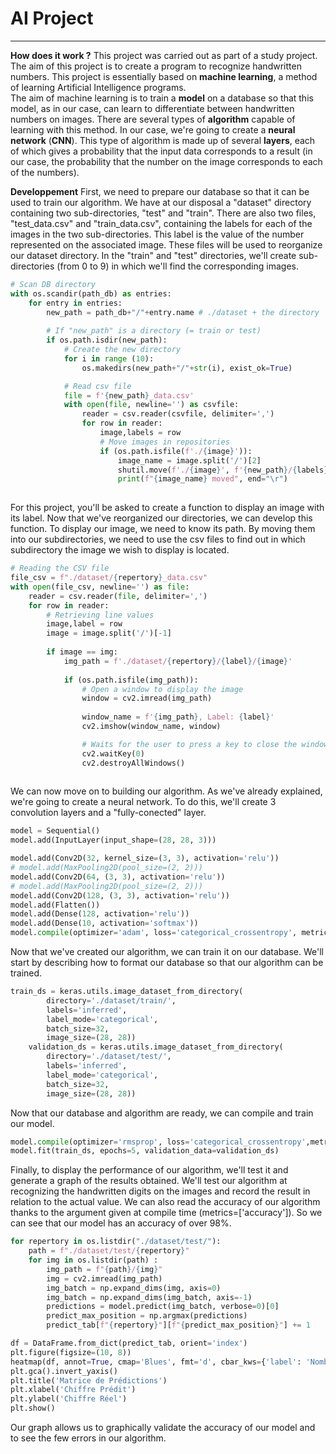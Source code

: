 # AI Project

---

**How does it work ?**
This project was carried out as part of a study project. The aim of this project is to create a program to recognize handwritten numbers. This project is essentially based on **machine learning**, a method of learning Artificial Intelligence programs.  
The aim of machine learning is to train a **model** on a database so that this model, as in our case, can learn to differentiate between handwritten numbers on images. 
There are several types of **algorithm** capable of learning with this method. In our case, we're going to create a **neural network** (**CNN**). This type of algorithm is made up of several **layers**, each of which gives a probability that the input data corresponds to a result (in our case, the probability that the number on the image corresponds to each of the numbers).

**Developpement**
First, we need to prepare our database so that it can be used to train our algorithm. We have at our disposal a "dataset" directory containing two sub-directories, "test" and "train". There are also two files, "test_data.csv" and "train_data.csv", containing the labels for each of the images in the two sub-directories. This label is the value of the number represented on the associated image. 
These files will be used to reorganize our dataset directory. In the "train" and "test" directories, we'll create sub-directories (from 0 to 9) in which we'll find the corresponding images.

```python
# Scan DB directory
with os.scandir(path_db) as entries:
	for entry in entries:
		new_path = path_db+"/"+entry.name # ./dataset + the directory
		
		# If "new_path" is a directory (= train or test)
		if os.path.isdir(new_path):
			# Create the new directory 
			for i in range (10):
				os.makedirs(new_path+"/"+str(i), exist_ok=True)

			# Read csv file
			file = f'{new_path}_data.csv'
			with open(file, newline='') as csvfile:
				reader = csv.reader(csvfile, delimiter=',')
				for row in reader:
					image,labels = row
					# Move images in repositories
					if (os.path.isfile(f'./{image}')):
						image_name = image.split('/')[2]
						shutil.move(f'./{image}', f'{new_path}/{labels}/{image_name}')
						print(f"{image_name} moved", end="\r")
											
```

For this project, you'll be asked to create a function to display an image with its label. Now that we've reorganized our directories, we can develop this function. To display our image, we need to know its path. By moving them into our subdirectories, we need to use the csv files to find out in which subdirectory the image we wish to display is located. 

```python
# Reading the CSV file
file_csv = f"./dataset/{repertory}_data.csv"
with open(file_csv, newline='') as file:
	reader = csv.reader(file, delimiter=',')
	for row in reader:
		# Retrieving line values 
		image,label = row
		image = image.split('/')[-1]
		
		if image == img: 
			img_path = f'./dataset/{repertory}/{label}/{image}'
	  
			if (os.path.isfile(img_path)):
				# Open a window to display the image
				window = cv2.imread(img_path)
				
				window_name = f'{img_path}, Label: {label}'
				cv2.imshow(window_name, window)

				# Waits for the user to press a key to close the window
				cv2.waitKey(0)
				cv2.destroyAllWindows()
			   
```

We can now move on to building our algorithm. As we've already explained, we're going to create a neural network. To do this, we'll create 3 convolution layers and a "fully-conected" layer.

```python
model = Sequential()
model.add(InputLayer(input_shape=(28, 28, 3)))

model.add(Conv2D(32, kernel_size=(3, 3), activation='relu'))
# model.add(MaxPooling2D(pool_size=(2, 2)))
model.add(Conv2D(64, (3, 3), activation='relu'))
# model.add(MaxPooling2D(pool_size=(2, 2)))
model.add(Conv2D(128, (3, 3), activation='relu'))
model.add(Flatten())
model.add(Dense(128, activation='relu'))
model.add(Dense(10, activation='softmax'))
model.compile(optimizer='adam', loss='categorical_crossentropy', metrics=['accuracy'])
```

Now that we've created our algorithm, we can train it on our database. We'll start by describing how to format our database so that our algorithm can be trained.

```python
train_ds = keras.utils.image_dataset_from_directory(
        directory='./dataset/train/',
        labels='inferred',
        label_mode='categorical',
        batch_size=32,
        image_size=(28, 28))
    validation_ds = keras.utils.image_dataset_from_directory(
        directory='./dataset/test/',
        labels='inferred',
        label_mode='categorical',
        batch_size=32,
        image_size=(28, 28))
```

Now that our database and algorithm are ready, we can compile and train our model.

```python
model.compile(optimizer='rmsprop', loss='categorical_crossentropy',metrics=['accuracy'])
model.fit(train_ds, epochs=5, validation_data=validation_ds)
```

Finally, to display the performance of our algorithm, we'll test it and generate a graph of the results obtained. We'll test our algorithm at recognizing the handwritten digits on the images and record the result in relation to the actual value. We can also read the accuracy of our algorithm thanks to the argument given at compile time (metrics=['accuracy']). So we can see that our model has an accuracy of over 98%.

```python
for repertory in os.listdir("./dataset/test/"):
	path = f"./dataset/test/{repertory}"
	for img in os.listdir(path) :
		img_path = f"{path}/{img}"  
		img = cv2.imread(img_path)
		img_batch = np.expand_dims(img, axis=0)
		img_batch = np.expand_dims(img_batch, axis=-1)
		predictions = model.predict(img_batch, verbose=0)[0]
		predict_max_position = np.argmax(predictions)
		predict_tab[f"{repertory}"][f"{predict_max_position}"] += 1 

df = DataFrame.from_dict(predict_tab, orient='index')
plt.figure(figsize=(10, 8))
heatmap(df, annot=True, cmap='Blues', fmt='d', cbar_kws={'label': 'Nombre de prédictions'})
plt.gca().invert_yaxis()
plt.title('Matrice de Prédictions')
plt.xlabel('Chiffre Prédit')
plt.ylabel('Chiffre Réel')
plt.show()
```

Our graph allows us to graphically validate the accuracy of our model and to see the few errors in our algorithm.